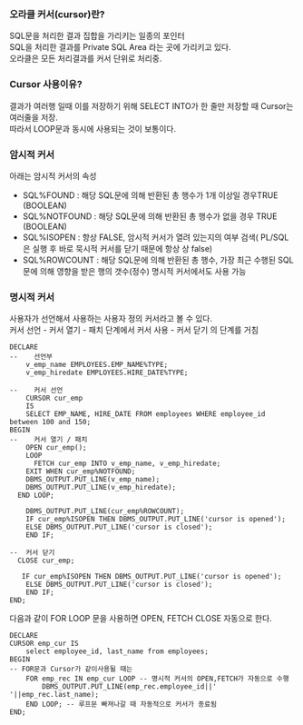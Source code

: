 ### 오라클 커서(cursor)란?
SQL문을 처리한 결과 집합을 가리키는 일종의 포인터  
SQL을 처리한 결과를 Private SQL Area 라는 곳에 가리키고 있다.  
오라클은 모든 처리결과를 커서 단위로 처리중.  
### Cursor 사용이유?
결과가 여러행 일때 이를 저장하기 위해
SELECT INTO가 한 줄만 저장할 때 Cursor는 여러줄을 저장.  
따라서 LOOP문과 동시에 사용되는 것이 보통이다.
### 암시적 커서
아래는 암시적 커서의 속성
* SQL%FOUND     : 해당 SQL문에 의해 반환된 총 행수가 1개 이상일 경우TRUE (BOOLEAN)
* SQL%NOTFOUND : 해당 SQL문에 의해 반환된 총 행수가 없을 경우 TRUE (BOOLEAN)
* SQL%ISOPEN     : 항상 FALSE, 암시적 커서가 열려 있는지의 여부 검색( PL/SQL은 실행 후 바로 묵시적 커서를 닫기 때문에 항상 상 false)
* SQL%ROWCOUNT : 해당 SQL문에 의해 반환된 총 행수, 가장 최근 수행된 SQL문에 의해 영향을 받은 행의 갯수(정수)
명시적 커서에서도 사용 가능
### 명시적 커서
사용자가 선언해서 사용하는 사용자 정의 커서라고 볼 수 있다.  
커서 선언 - 커서 열기 - 패치 단계에서 커서 사용 - 커서 닫기 의 단계를 거침
```
DECLARE
--    선언부
    v_emp_name EMPLOYEES.EMP_NAME%TYPE; 
    v_emp_hiredate EMPLOYEES.HIRE_DATE%TYPE;
    
--    커서 선언
    CURSOR cur_emp
    IS
    SELECT EMP_NAME, HIRE_DATE FROM employees WHERE employee_id between 100 and 150;
BEGIN 
--    커서 열기 / 패치
    OPEN cur_emp();
    LOOP
      FETCH cur_emp INTO v_emp_name, v_emp_hiredate;
    EXIT WHEN cur_emp%NOTFOUND;
    DBMS_OUTPUT.PUT_LINE(v_emp_name);
    DBMS_OUTPUT.PUT_LINE(v_emp_hiredate);
  END LOOP;
  
    DBMS_OUTPUT.PUT_LINE(cur_emp%ROWCOUNT);
    IF cur_emp%ISOPEN THEN DBMS_OUTPUT.PUT_LINE('cursor is opened');
    ELSE DBMS_OUTPUT.PUT_LINE('cursor is closed');
    END IF;
  
--  커서 닫기
  CLOSE cur_emp;
  
   IF cur_emp%ISOPEN THEN DBMS_OUTPUT.PUT_LINE('cursor is opened');
    ELSE DBMS_OUTPUT.PUT_LINE('cursor is closed');
    END IF;
END;

```
다음과 같이 FOR LOOP 문을 사용하면 OPEN, FETCH CLOSE 자동으로 한다.
```
DECLARE
CURSOR emp_cur IS
    select employee_id, last_name from employees;
BEGIN
-- FOR문과 Cursor가 같이사용될 때는
    FOR emp_rec IN emp_cur LOOP -- 명시적 커서의 OPEN,FETCH가 자동으로 수행
        DBMS_OUTPUT.PUT_LINE(emp_rec.employee_id||' '||emp_rec.last_name);
    END LOOP; -- 루프문 빠져나갈 때 자동적으로 커서가 종료됨
END;
```
